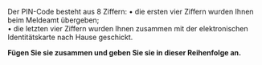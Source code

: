 Der PIN-Code besteht aus 8 Ziffern: 
• die ersten vier Ziffern wurden Ihnen beim Meldeamt übergeben;  
• die letzten vier Ziffern wurden Ihnen zusammen mit der elektronischen Identitätskarte nach Hause geschickt.  
  
**Fügen Sie sie zusammen und geben Sie sie in dieser Reihenfolge an.**